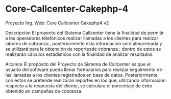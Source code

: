 # Core-Callcenter-Cakephp-4
Proyecto Ing. Web: Core Callcenter Cakephp4 v2 

Descripción 
El proyecto del Sistema Callcenter tiene la finalidad de permitir a los operadores telefónicos realizar llamadas a los clientes para realizar labores de cobranza , posteriormente esta información será almacenada y se utilizará para la obtención de reportesde cobranza ; dentro de estos se realizarán cálculos estadísticos con la finalidad de analizar resultados.

Alcance
El propósito del Proyecto de Sistema de Callcenter es que el usuario del software pueda llenar formularios para realizar seguimiento de las llamadas a los clientes registrados en base de datos. Posteriormente con estos se pretende realizaran reportes en los que, utilizando información respecto a la respuesta del cliente, se calculara el porcentaje de éxito obtenido en campañas de cobranza. 

